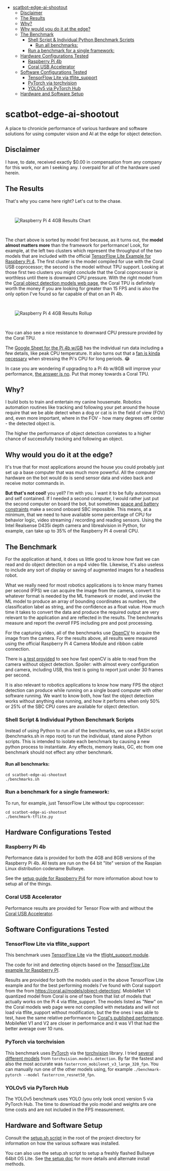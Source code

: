 <!-- START doctoc generated TOC please keep comment here to allow auto update -->
<!-- DON'T EDIT THIS SECTION, INSTEAD RE-RUN doctoc TO UPDATE -->

- [scatbot-edge-ai-shootout](#scatbot-edge-ai-shootout)
  - [Disclaimer](#disclaimer)
  - [The Results](#the-results)
  - [Why?](#why)
  - [Why would you do it at the edge?](#why-would-you-do-it-at-the-edge)
  - [The Benchmark](#the-benchmark)
    - [Shell Script & Individual Python Benchmark Scripts](#shell-script--individual-python-benchmark-scripts)
      - [Run all benchmarks:](#run-all-benchmarks)
    - [Run a benchmark for a single framework:](#run-a-benchmark-for-a-single-framework)
  - [Hardware Configurations Tested](#hardware-configurations-tested)
    - [Raspberry Pi 4b](#raspberry-pi-4b)
    - [Coral USB Accelerator](#coral-usb-accelerator)
  - [Software Configurations Tested](#software-configurations-tested)
    - [TensorFlow Lite via tflite_support](#tensorflow-lite-via-tflite_support)
    - [PyTorch via torchvision](#pytorch-via-torchvision)
    - [YOLOv5 via PyTorch Hub](#yolov5-via-pytorch-hub)
  - [Hardware and Software Setup](#hardware-and-software-setup)

<!-- END doctoc generated TOC please keep comment here to allow auto update -->

# scatbot-edge-ai-shootout

A place to chronicle performance of various hardware and software solutions for using computer vision and AI at the edge for object detection.

## Disclaimer

I have, to date, received exactly $0.00 in compensation from any company for this work, nor am I seeking any. I overpaid for all of the hardware used herein.

## The Results

That's why you came here right? Let's cut to the chase.

<img src="https://github.com/littlebee/scatbot-edge-ai-shootout/blob/main/docs/images/pi4b4gb_results/pi4b4gb_chart.png"
     alt="Raspberry Pi 4 4GB Results Chart"
     style="margin: 30px;" />

The chart above is sorted by model first because, as it turns out, the **model almost matters more** than the framework for performance! Look, for example, at the left two clusters which represent the throughput of the two models that are included with the official [TensorFlow Lite Example for Raspbery Pi 4](https://github.com/tensorflow/examples/tree/master/lite/examples/object_detection/raspberry_pi). The first cluster is the model compiled for use with the Coral USB coprocessor; the second is the model without TPU support. Looking at those first two clusters you might conclude that the Coral coprocessor is worthless until there is downward CPU pressure. With the right model from the [Coral object detection models web page](https://coral.ai/models/object-detection/), the Coral TPU is definitely worth the money if you are looking for greater than 15 FPS and is also the only option I've found so far capable of that on an Pi 4b.

<img src="https://github.com/littlebee/scatbot-edge-ai-shootout/blob/main/docs/images/pi4b4gb_results/pi4b4gb_rollup.png"
     alt="Raspberry Pi 4 4GB Results Rollup"
     style="margin: 30px;" />

You can also see a nice resistance to downward CPU pressure provided by the Coral TPU.

The [Google Sheet for the Pi 4b w/GB](https://docs.google.com/spreadsheets/d/1LXBu7aTxJHfXpfTashEkwpSy_eArMZYGN5jX-iU5H9I/edit?usp=sharing) has the individual run data including a few details, like peak CPU temperature. It also turns out that a [fan is kinda necessary](https://docs.google.com/spreadsheets/d/1OunzVdvjCsR7pb2HZ-KAyl6a1l6dVf1urdRFchbyeJE/edit?usp=sharing) when stressing the Pi's CPU for long periods. 😂

In case you are wondering if upgrading to a Pi 4b w/8GB will improve your performance, [the answer is no](https://docs.google.com/spreadsheets/d/1Hg6KqjM1XklWzadYWLZX_fj89gi2aZGdOFT6RKGLaas/edit?usp=sharing). Put that money towards a Coral TPU.

## Why?

I build bots to train and entertain my canine housemate. Robotics automation routines like tracking and following your pet around the house require that we be able detect when a dog or cat is in the field of view (FOV) and, even more important, where in the FOV - how many degrees off center - the detected object is.

The higher the performance of object detection correlates to a higher chance of successfully tracking and following an object.

## Why would you do it at the edge?

It's true that for most applications around the house you could probably just set up a base computer that was much more powerful. All the computer hardware on the bot would do is send sensor data and video back and receive motor commands in.

**But that's not cool!** you yell? I'm with you. I want it to be fully autonomous and self contained. If I needed a second computer, I would rather just put the second computer on board the bot, but sometimes [space and battery constraints](https://github.com/littlebee/scatbot) make a second onboard SBC impossible. This means, at a minimum, that we need to have available some percentage of CPU for behavior logic, video streaming / recording and reading sensors. Using the Intel Realsense D435i depth camera and librealvision in Python, for example, can take up to 35% of the Raspberry PI 4 overall CPU.

## The Benchmark

For the application at hand, it does us little good to know how fast we can read and do object detection on a mp4 video file. Likewise, it's also useless to include any sort of display or saving of augmented images for a headless robot.

What we really need for most robotics applications is to know many frames per second (FPS) we can acquire the image from the camera, convert it to whatever format is needed by the ML framework or model, and invoke the ML model to produce an array of bounding coordinates as numbers, the classification label as string, and the confidence as a float value. How much time it takes to convert the data and produce the required output are very relevant to the application and are reflected in the results. The benchmarks measure and report the _overall_ FPS including pre and post processing.

For the capturing video, all of the benchmarks use [OpenCV](https://opencv.org/) to acquire the image from the camera. For the results above, all results were measured using the official Raspberry Pi 4 Camera Module and ribbon cable connection.

There is [a test provided](https://github.com/littlebee/scatbot-edge-ai-shootout/blob/main/debug/test-camera.py) to see how fast openCV is able to read from the camera without object detection. Spoiler: with almost every configuration and camera, including USB, this test is going to report just under 30 frames per second.

It is also relevant to robotics applications to know how many FPS the object detection can produce while running on a single board computer with other software running. We want to know both, how fast the object detection works without anything else running, and how it performs when only 50% or 25% of the SBC CPU cores are available for object detection.

### Shell Script & Individual Python Benchmark Scripts

Instead of using Python to run all of the benchmarks, we use a BASH script (benchmarks.sh in repo root) to run the individual, stand alone Python scripts. This is intended to isolate each benchmark by causing a new python process to instantiate. Any effects, memory leaks, GC, etc from one benchmark should not effect any other benchmark.

#### Run all benchmarks:

```
cd scatbot-edge-ai-shootout
./benchmarks.sh
```

### Run a benchmark for a single framework:

To run, for example, just TensorFlow Lite without tpu coprocessor:

```
cd scatbot-edge-ai-shootout
./benchmark-tflite.py
```

## Hardware Configurations Tested

### Raspberry Pi 4b

Performance data is provided for both the 4GB and 8GB versions of the Raspberry Pi 4b. All tests are run on the 64 bit "lite" version of the Raspian Linux distribution codename Bullseye.

See the [setup guide for Raspberry Pi4](https://github.com/littlebee/scatbot-edge-ai-shootout/blob/main/Setup%20Raspberry%20Pi4.md) for more information about how to setup all of the things.

### Coral USB Accelerator

Performance results are provided for Tensor Flow with and without the [Coral USB Accelerator](https://coral.ai/products/accelerator/).

## Software Configurations Tested

### TensorFlow Lite via tflite_support

This benchmark uses [TensorFlow Lite](https://www.tensorflow.org/lite/guide) via the [tflight_support module](https://www.tensorflow.org/lite/api_docs/python/tflite_support).

The code for init and detecting objects based on the [TensorFlow Lite example for Raspberry PI](https://github.com/tensorflow/examples/blob/5d3579cb1057d31c260be4289a32ebc0a91782e0/lite/examples/object_detection/raspberry_pi/detect.py).

Results are provided for both the models used in the above TensorFlow Lite example and for the best performing models I've found with Coral support from the from https://coral.ai/models/object-detection/. MobileNet V1 quantized model from Coral is one of two from that list of models that actually works on the Pi 4 via tflite_support. The models listed as "New" on the Coral models web page were not compiled with metadata and will not load via tflite_support without modification, but the the ones I was able to test, have the same relative performance to [Coral's published performance](https://coral.ai/docs/edgetpu/benchmarks/). MobileNet V1 and V2 are closer in performance and it was V1 that had the better average over 10 runs.

### PyTorch via torchvision

This benchmark uses [PyTorch](https://pytorch.org/) via the [torchvision](https://pytorch.org/vision/stable/index.html) library. I tried [several different models](https://github.com/littlebee/scatbot-edge-ai-shootout/blob/1715caa4220fce76a436aedef3a6942357299da2/benchmark-pytorch.py#L30) from `torchvision.models.detection`. By far the fastest and also the most accurate was `fasterrcnn_mobilenet_v3_large_320_fpn`. You can manually run one of the other models using, for example `./benchmark-pytorch --model fasterrcnn_resnet50_fpn`.

### YOLOv5 via PyTorch Hub

The YOLOv5 benchmark uses YOLO (you only look once) version 5 via PyTorch Hub. The time to download the yolo model and weights are one time costs and are not included in the FPS measurement.

## Hardware and Software Setup

Consult the [setup.sh script](https://github.com/littlebee/scatbot-edge-ai-shootout/blob/main/setup.sh) in the root of the project directory for information on how the various software was installed.

You can also use the setup.sh script to setup a freshly flashed Bullseye 64bit OS Lite. See [the setup doc](https://github.com/littlebee/scatbot-edge-ai-shootout/blob/main/Setup%20Raspberry%20Pi4.md) for more details and alternate install methods.
